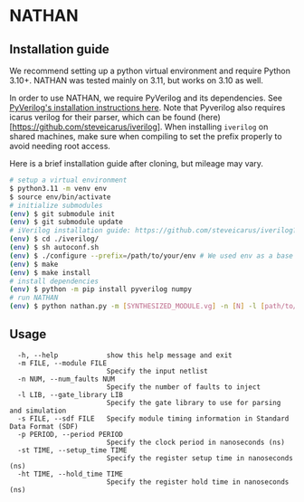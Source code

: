 # NATHAN

## Installation guide

We recommend setting up a python virtual environment and require Python 3.10+. NATHAN was tested mainly on 3.11, but works on 3.10 as well.

In order to use NATHAN, we require PyVerilog and its dependencies. See [PyVerilog's installation instructions here](https://github.com/PyHDI/Pyverilog/blob/develop/README.md).
Note that Pyverilog also requires icarus verilog for their parser, which can be found (here)[https://github.com/steveicarus/iverilog].
When installing `iverilog` on shared machines, make sure when compiling to set the prefix properly to avoid needing root access.


Here is a brief installation guide after cloning, but mileage may vary.

```bash
# setup a virtual environment
$ python3.11 -m venv env
$ source env/bin/activate
# initialize submodules
(env) $ git submodule init
(env) $ git submodule update
# iVerilog installation guide: https://github.com/steveicarus/iverilog?tab=readme-ov-file#compiling-from-github
(env) $ cd ./iverilog/
(env) $ sh autoconf.sh
(env) $ ./configure --prefix=/path/to/your/env # We used env as a base for installing iverilog, ensure it is on $PATH and provide the absolute directory
(env) $ make
(env) $ make install
# install dependencies
(env) $ python -m pip install pyverilog numpy
# run NATHAN
(env) $ python nathan.py -m [SYNTHESIZED_MODULE.vg] -n [N] -l [path/to/cell_lib] -s [sdf_filepath] -p [Clock period] -st [setup time] -ht [hold time]
```


## Usage

```
  -h, --help            show this help message and exit
  -m FILE, --module FILE
                        Specify the input netlist
  -n NUM, --num_faults NUM
                        Specify the number of faults to inject
  -l LIB, --gate_library LIB
                        Specify the gate library to use for parsing and simulation
  -s FILE, --sdf FILE   Specify module timing information in Standard Data Format (SDF)
  -p PERIOD, --period PERIOD
                        Specify the clock period in nanoseconds (ns)
  -st TIME, --setup_time TIME
                        Specify the register setup time in nanoseconds (ns)
  -ht TIME, --hold_time TIME
                        Specify the register hold time in nanoseconds (ns)

```